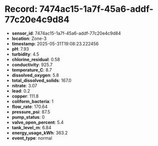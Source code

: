 # Record: 7474ac15-1a7f-45a6-addf-77c20e4c9d84

- **sensor_id**: 7474ac15-1a7f-45a6-addf-77c20e4c9d84
- **location**: Zone-3
- **timestamp**: 2025-05-31T19:08:23.222456
- **pH**: 7.93
- **turbidity**: 4.5
- **chlorine_residual**: 0.58
- **conductivity**: 925.7
- **temperature_C**: 8.7
- **dissolved_oxygen**: 5.8
- **total_dissolved_solids**: 167.0
- **nitrate**: 3.07
- **lead**: 0.2
- **copper**: 111.8
- **coliform_bacteria**: 1
- **flow_rate**: 170.64
- **pressure_psi**: 87.5
- **pump_status**: 0
- **valve_open_percent**: 5.4
- **tank_level_m**: 6.84
- **energy_usage_kWh**: 363.2
- **event_type**: normal
